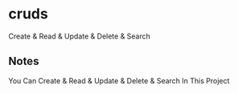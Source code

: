 # cruds
Create &amp; Read &amp; Update &amp; Delete &amp; Search

## Notes
You Can Create & Read & Update & Delete & Search In This Project
